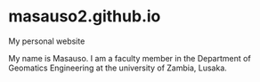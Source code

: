 # masauso2.github.io
My personal website

My name is Masauso. I am a faculty member in the Department of Geomatics Engineering at the university of Zambia, Lusaka.